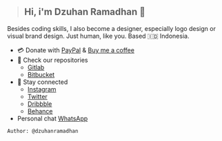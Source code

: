 > ## Hi, i'm Dzuhan Ramadhan 👋

Besides coding skills, I also become a designer, especially logo design or visual brand design. Just human, like you. Based 🇮🇩 Indonesia.

* 💳 Donate with [PayPal](https://paypal.me/dzuhanramadhan) & [Buy me a coffee](https://buymeacoffee.com/dzuhanramadhan)
* 📂 Check our repositories
  * [Gitlab](https://gitlab.com/dzuhanramadhan)
  * [Bitbucket](https://bitbucket.org/dzuhanramadhan/)
* 📱 Stay connected
  * [Instagram](https://instagram.com/dzuhanramadhan)
  * [Twitter](https://twitter.com/dzuhanramadhan)
  * [Dribbble](https://dribbble.com/yukood)
  * [Behance](https://behance.net/yukood)
* Personal chat [WhatsApp](https://wa.me/6285156216653)


```
Author: @dzuhanramadhan
```
